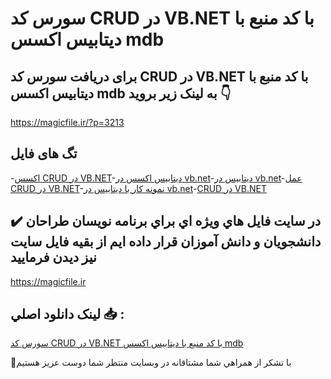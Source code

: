 # سورس کد CRUD در VB.NET با کد منبع با دیتابیس اکسس mdb

## برای دریافت سورس کد CRUD در VB.NET با کد منبع با دیتابیس اکسس mdb به لینک زیر بروید 👇

https://magicfile.ir/?p=3213

## تگ های فایل

-[اکسس CRUD در VB.NET](https://magicfile.ir/product/%d8%b3%d9%88%d8%b1%d8%b3-%d9%88-%da%a9%d8%af-crud-%d8%af%d8%b1-vbnet-%d8%a7%da%a9%d8%b3%d8%b3-mdb/)-[دیتابیس اکسس در vb.net](https://magicfile.ir/product/%d8%b3%d9%88%d8%b1%d8%b3-%d9%88-%da%a9%d8%af-crud-%d8%af%d8%b1-vbnet-%d8%a7%da%a9%d8%b3%d8%b3-mdb/)-[دیتابیس در vb.net](https://magicfile.ir/product/%d8%b3%d9%88%d8%b1%d8%b3-%d9%88-%da%a9%d8%af-crud-%d8%af%d8%b1-vbnet-%d8%a7%da%a9%d8%b3%d8%b3-mdb/)-[عمل CRUD در VB.NET](https://magicfile.ir/product/%d8%b3%d9%88%d8%b1%d8%b3-%d9%88-%da%a9%d8%af-crud-%d8%af%d8%b1-vbnet-%d8%a7%da%a9%d8%b3%d8%b3-mdb/)-[نمونه کار با دیتابیس در vb.net](https://magicfile.ir/product/%d8%b3%d9%88%d8%b1%d8%b3-%d9%88-%da%a9%d8%af-crud-%d8%af%d8%b1-vbnet-%d8%a7%da%a9%d8%b3%d8%b3-mdb/)-[CRUD در VB.NET](https://magicfile.ir/product/%d8%b3%d9%88%d8%b1%d8%b3-%d9%88-%da%a9%d8%af-crud-%d8%af%d8%b1-vbnet-%d8%a7%da%a9%d8%b3%d8%b3-mdb/)

## ✔️ در سايت فايل هاي ويژه اي براي برنامه نويسان طراحان دانشجويان و دانش آموزان قرار داده ايم از بقيه فايل سايت نيز ديدن فرماييد

https://magicfile.ir


## لينک دانلود اصلي 📥 :

[سورس کد CRUD در VB.NET با کد منبع با دیتابیس اکسس mdb](https://magicfile.ir/product/%d8%b3%d9%88%d8%b1%d8%b3-%d9%88-%da%a9%d8%af-crud-%d8%af%d8%b1-vbnet-%d8%a7%da%a9%d8%b3%d8%b3-mdb/) 


🙏با تشکر از همراهي شما مشتاقانه در وبسایت منتظر شما دوست عزیز هستیم

